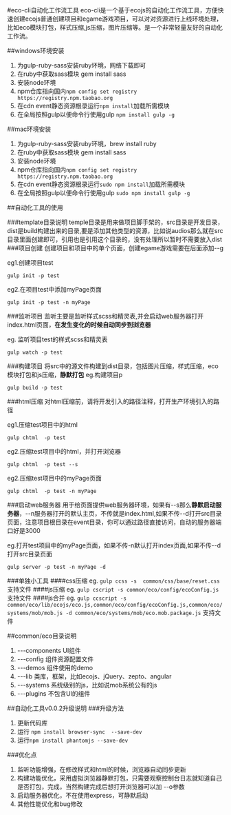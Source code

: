 #eco-cli自动化工作流工具
eco-cli是一个基于ecojs的自动化工作流工具，方便快速创建ecojs普通创建项目和egame游戏项目，可以对对资源进行上线环境处理，比如eco模块打包，样式压缩,js压缩，图片压缩等。是一个非常轻量友好的自动化工作流。

##windows环境安装
1. 为gulp-ruby-sass安装ruby环境，网络下载即可 
2. 在ruby中获取sass模块 gem install sass
3. 安装node环境
4. npm仓库指向国内`npm config set registry https://registry.npm.taobao.org`
4. 在cdn event静态资源根录运行`npm install`加载所需模块
5. 在全局按照gulp以便命令行使用gulp `npm install gulp -g`

##mac环境安装
   
1. 为gulp-ruby-sass安装ruby环境，brew install ruby 
2. 在ruby中获取sass模块 gem install sass
3. 安装node环境 
4. npm仓库指向国内`npm config set registry https://registry.npm.taobao.org`
5. 在cdn event静态资源根录运行`sudo npm install`加载所需模块
6. 在全局按照gulp以便命令行使用gulp `sudo npm install gulp -g`

##自动化工具的使用
 
###template目录说明
temple目录是用来做项目脚手架的，src目录是开发目录，dist是build构建出来的目录,要是添加其他类型的资源，比如说audios那么就在src目录里面创建即可，引用也是引用这个目录的，没有处理所以暂时不需要放入dist
###项目创建
创建项目和项目中的单个页面，创建egame游戏需要在后面添加--g

 eg1.创建项目test

 `gulp init -p test`

 eg2.在项目test中添加myPage页面

 `gulp init -p test -n myPage`
 
 
###监听项目
监听主要是监听样式scss和精灵表,并会启动web服务器打开index.html页面，**在发生变化的时候自动同步到浏览器**
 
 eg. 监听项目test的样式scss和精灵表

 `gulp watch -p test`
 
###构建项目
将src中的源文件构建到dist目录，包括图片压缩，样式压缩，eco模块打包和js压缩，**静默打包**
 eg.构建项目p

 `gulp build -p test`
 
 
###html压缩
对html压缩前，请将开发引入的路径注释，打开生产环境引入的路径

eg1.压缩test项目中的html

`gulp chtml  -p test `

eg2.压缩test项目中的html，并打开浏览器

`gulp chtml  -p test --s `

eg2.压缩test项目中的myPage页面

`gulp chtml  -p test -n myPage`

###启动web服务器
用于给页面提供web服务器环境，如果有--s那么**静默启动服务器**，--n服务器打开的默认主页，不传就是index.html,如果不传--d打开src目录页面，注意项目根目录在event目录，你可以通过路径直接访问，自动的服务器端口好是3000

eg.打开test项目中的myPage页面，如果不传-n默认打开index页面,如果不传--d打开src目录页面

` gulp server -p test -n myPage -d `

###单独小工具
####css压缩
eg. `gulp ccss -s  common/css/base/reset.css` 支持文件
####js压缩
eg. `gulp cscript -s common/eco/config/ecoConfig.js` 支持文件
####js合并
eg. `gulp ccscript -s common/eco/lib/ecojs/eco.js,common/eco/config/ecoConfig.js,common/eco/systems/mob/mob.js -d common/eco/systems/mob/eco.mob.package.js` 支持文件

##common/eco目录说明
1. ---components UI组件
2. ---config     组件资源配置文件
3. ---demos      组件使用的demo
4. ---lib        类库，框架，比如ecojs、jQuery、zepto、angular
5. ---systems    系统级别的js，比如说mob系统公有的js
6. ---plugins    不包含UI的组件

 
##自动化工具v0.0.2升级说明
###升级方法
1. 更新代码库
2. 运行 `npm install browser-sync  --save-dev`
3. 运行`npm install phantomjs --save-dev`

 
###优化点
1. 监听功能增强，在修改样式和html的时候，浏览器自动同步更新
2. 构建功能优化，采用虚拟浏览器静默打包，只需要观察控制台日志就知道自己是否打包，完成，当然构建完成后想打开浏览器可以加 --o参数
3. 启动服务器优化，不在使用express，可静默启动
4. 其他性能优化和bug修改